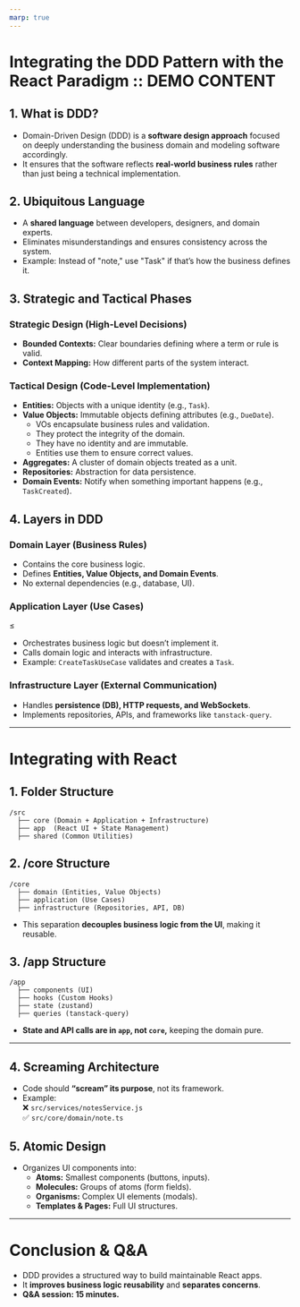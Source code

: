 ```yaml
---
marp: true
---
```


# **Integrating the DDD Pattern with the React Paradigm :: DEMO CONTENT**

## **1. What is DDD?**

- Domain-Driven Design (DDD) is a **software design approach** focused on deeply understanding the business domain and modeling software accordingly.
- It ensures that the software reflects **real-world business rules** rather than just being a technical implementation.

## **2. Ubiquitous Language**

- A **shared language** between developers, designers, and domain experts.
- Eliminates misunderstandings and ensures consistency across the system.
- Example: Instead of "note," use "Task" if that’s how the business defines it.

## **3. Strategic and Tactical Phases**

### **Strategic Design (High-Level Decisions)**

- **Bounded Contexts:** Clear boundaries defining where a term or rule is valid.
- **Context Mapping:** How different parts of the system interact.

### **Tactical Design (Code-Level Implementation)**

- **Entities:** Objects with a unique identity (e.g., `Task`).
- **Value Objects:** Immutable objects defining attributes (e.g., `DueDate`).
  - VOs encapsulate business rules and validation.
  - They protect the integrity of the domain.
  - They have no identity and are immutable.
  - Entities use them to ensure correct values.
- **Aggregates:** A cluster of domain objects treated as a unit.
- **Repositories:** Abstraction for data persistence.
- **Domain Events:** Notify when something important happens (e.g., `TaskCreated`).

## **4. Layers in DDD**

### **Domain Layer (Business Rules)**

- Contains the core business logic.
- Defines **Entities, Value Objects, and Domain Events**.
- No external dependencies (e.g., database, UI).

### **Application Layer (Use Cases)**

≤

- Orchestrates business logic but doesn’t implement it.
- Calls domain logic and interacts with infrastructure.
- Example: `CreateTaskUseCase` validates and creates a `Task`.

### **Infrastructure Layer (External Communication)**

- Handles **persistence (DB), HTTP requests, and WebSockets**.
- Implements repositories, APIs, and frameworks like `tanstack-query`.

---

# **Integrating with React**

## **1. Folder Structure**

```plaintext
/src
  ├── core (Domain + Application + Infrastructure)
  ├── app  (React UI + State Management)
  ├── shared (Common Utilities)
```

## **2. /core Structure**

```plaintext
/core
  ├── domain (Entities, Value Objects)
  ├── application (Use Cases)
  ├── infrastructure (Repositories, API, DB)
```

- This separation **decouples business logic from the UI**, making it reusable.

## **3. /app Structure**

```plaintext
/app
  ├── components (UI)
  ├── hooks (Custom Hooks)
  ├── state (zustand)
  ├── queries (tanstack-query)
```

- **State and API calls are in `app`, not `core`,** keeping the domain pure.

---

## **4. Screaming Architecture**

- Code should **“scream” its purpose**, not its framework.
- Example:  
  ❌ `src/services/notesService.js`  
  ✅ `src/core/domain/note.ts`

## **5. Atomic Design**

- Organizes UI components into:
  - **Atoms:** Smallest components (buttons, inputs).
  - **Molecules:** Groups of atoms (form fields).
  - **Organisms:** Complex UI elements (modals).
  - **Templates & Pages:** Full UI structures.

---

# **Conclusion & Q&A**

- DDD provides a structured way to build maintainable React apps.
- It **improves business logic reusability** and **separates concerns**.
- **Q&A session: 15 minutes.**
